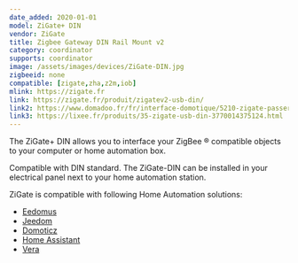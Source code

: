 ```yaml
---
date_added: 2020-01-01
model: ZiGate+ DIN
vendor: ZiGate
title: Zigbee Gateway DIN Rail Mount v2
category: coordinator
supports: coordinator
image: /assets/images/devices/ZiGate-DIN.jpg
zigbeeid: none
compatible: [zigate,zha,z2m,iob]
mlink: https://zigate.fr
link: https://zigate.fr/produit/zigatev2-usb-din/
link2: https://www.domadoo.fr/fr/interface-domotique/5210-zigate-passerelle-zigbee-sur-rail-din-zigate-din-3770014375049.html
link3: https://lixee.fr/produits/35-zigate-usb-din-3770014375124.html
---
```

The ZiGate+ DIN allows you to interface your ZigBee ® compatible objects to your computer or home automation box.

Compatible with DIN standard. The ZiGate-DIN can be installed in your electrical panel next to your home automation station.

ZiGate is compatible with following Home Automation solutions:
* [Eedomus](https://doc.eedomus.com/view/Eedomus_et_Zigate)
* [Jeedom](https://github.com/doudz/zigate)
* [Domoticz](https://www.domoticz.com/wiki/Zigate)
* [Home Assistant](https://community.home-assistant.io/search?q=zigate)
* [Vera](https://github.com/vosmont/Vera-Plugin-ZiGateGateway)
